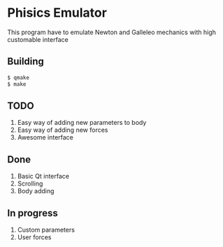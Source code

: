 # Phisics Emulator

This program have to emulate Newton and Galleleo mechanics with high
customable interface

## Building
```bash
$ qmake
$ make
```

## TODO
1. Easy way of adding new parameters to body
2. Easy way of adding new forces
3. Awesome interface

## Done
1. Basic Qt interface
2. Scrolling
3. Body adding

## In progress
1. Custom parameters
2. User forces
